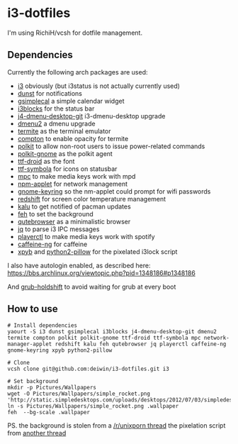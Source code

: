 # i3-dotfiles

I'm using RichiH/vcsh for dotfile management.

## Dependencies
Currently the following arch packages are used:
- [i3](https://www.archlinux.org/groups/x86_64/i3/) obviously (but i3status is
  not actually currently used)
- [dunst](https://www.archlinux.org/packages/?name=dunst) for notifications
- [gsimplecal](https://www.archlinux.org/packages/community/x86_64/gsimplecal/)
  a simple calendar widget
- [i3blocks](https://aur.archlinux.org/packages/i3blocks) for the status bar
- [j4-dmenu-desktop-git](https://aur.archlinux.org/packages/j4-dmenu-desktop-git/) i3-dmenu-desktop upgrade
- [dmenu2](https://aur.archlinux.org/packages/dmenu2/) a dmenu upgrade
- [termite](https://wiki.archlinux.org/index.php/Termite) as the terminal emulator
- [compton](https://aur.archlinux.org/packages/compton/) to enable opacity for termite
- [polkit](https://www.archlinux.org/packages/?name=polkit) to allow non-root
  users to issue power-related commands
- [polkit-gnome](https://www.archlinux.org/packages/?name=polkit-gnome) as the polkit agent
- [ttf-droid](https://www.archlinux.org/packages/community/any/ttf-droid/) as the font
- [ttf-symbola](https://www.archlinux.org/packages/community/any/ttf-symbola/) for icons on statusbar
- [mpc](https://www.archlinux.org/packages/?name=mpc) to make media keys work with mpd
- [npm-applet](https://www.archlinux.org/packages/?name=network-manager-applet)
  for network management
- [gnome-keyring](https://www.archlinux.org/packages/?name=gnome-keyring) so the nm-applet could prompt for wifi passwords
- [redshift](https://www.archlinux.org/packages/?name=redshift) for screen color
  temperature management
- [kalu](https://aur.archlinux.org/packages/kalu/) to get notified of pacman updates
- [feh](https://www.archlinux.org/packages/?name=feh) to set the background
- [qutebrowser](https://aur.archlinux.org/packages/qutebrowser/) as a minimalistic browser
- [jq](https://aur.archlinux.org/packages/jq/) to parse i3 IPC messages
- [playerctl](https://aur.archlinux.org/packages/playerctl/) to make media keys work with spotify
- [caffeine-ng](https://aur.archlinux.org/packages/caffeine-ng/) for caffeine
- [xpyb](https://aur.archlinux.org/packages/xpyb/) and [python2-pillow](https://www.archlinux.org/packages/community/x86_64/python2-pillow/) for the pixelated i3lock script

I also have autologin enabled, as described here: https://bbs.archlinux.org/viewtopic.php?pid=1348186#p1348186

And [grub-holdshift](https://aur.archlinux.org/packages/grub-holdshift/) to avoid
waiting for grub at every boot

## How to use
```
# Install dependencies
yaourt -S i3 dunst gsimplecal i3blocks j4-dmenu-desktop-git dmenu2 termite compton polkit polkit-gnome ttf-droid ttf-symbola mpc network-manager-applet redshift kalu feh qutebrowser jq playerctl caffeine-ng gnome-keyring xpyb python2-pillow

# Clone  
vcsh clone git@github.com:deiwin/i3-dotfiles.git i3

# Set background
mkdir -p Pictures/Wallpapers
wget -O Pictures/Wallpapers/simple_rocket.png 'http://static.simpledesktops.com/uploads/desktops/2012/07/03/simpledesktops.png'
ln -s Pictures/Wallpapers/simple_rocket.png .wallpaper
feh  --bg-scale .wallpaper
```
PS. the background is stolen from a [/r/unixporn thread](http://www.reddit.com/r/unixporn/comments/2q6nbm/boringwmi3_fake_it_till_you_make_it/)
the pixelation script from [another thread](http://www.reddit.com/r/unixporn/comments/35m141/i3lock_why_blur_the_beauty/)
